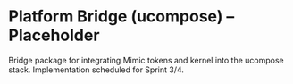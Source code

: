 # Platform Bridge (ucompose) – Placeholder

Bridge package for integrating Mimic tokens and kernel into the ucompose stack. Implementation scheduled for Sprint 3/4.
